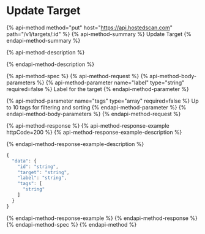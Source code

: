 # Update Target

{% api-method method="put" host="https://api.hostedscan.com" path="/v1/targets/:id" %}
{% api-method-summary %}
Update Target
{% endapi-method-summary %}

{% api-method-description %}

{% endapi-method-description %}

{% api-method-spec %}
{% api-method-request %}
{% api-method-body-parameters %}
{% api-method-parameter name="label" type="string" required=false %}
Label for the target
{% endapi-method-parameter %}

{% api-method-parameter name="tags" type="array" required=false %}
Up to 10 tags for filtering and sorting
{% endapi-method-parameter %}
{% endapi-method-body-parameters %}
{% endapi-method-request %}

{% api-method-response %}
{% api-method-response-example httpCode=200 %}
{% api-method-response-example-description %}

{% endapi-method-response-example-description %}

```javascript
{
  "data": {
    "id": "string",
    "target": "string",
    "label": "string",
    "tags": [
      "string"
    ]
  }
}
```
{% endapi-method-response-example %}
{% endapi-method-response %}
{% endapi-method-spec %}
{% endapi-method %}

